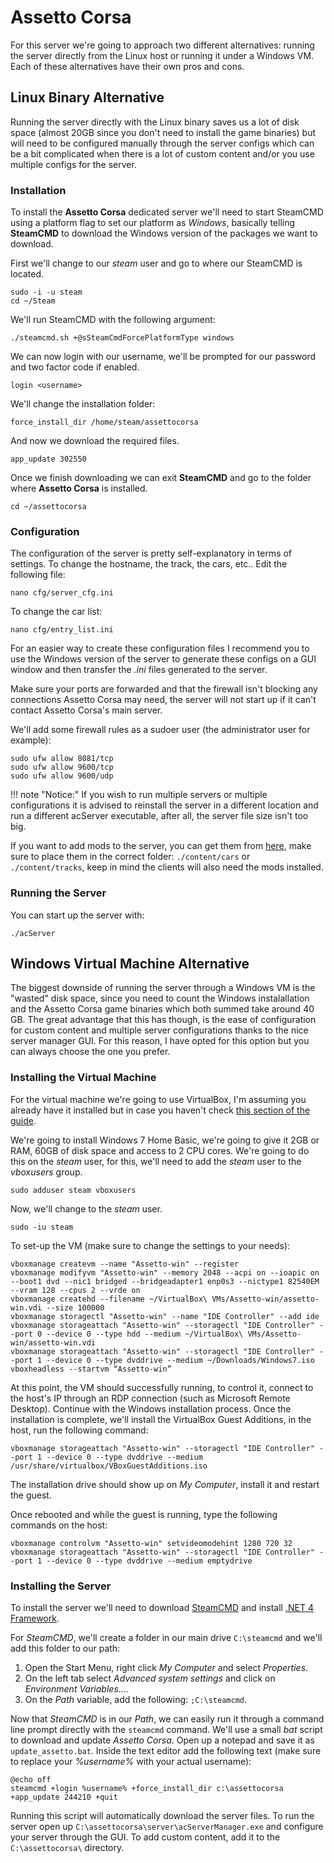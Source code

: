 # Assetto Corsa

For this server we're going to approach two different alternatives: running the server directly from the Linux host or running it under a Windows VM. Each of these alternatives have their own pros and cons.

## Linux Binary Alternative

Running the server directly with the Linux binary saves us a lot of disk space (almost 20GB since you don't need to install the game binaries) but will need to be configured manually through the server configs which can be a bit complicated when there is a lot of custom content and/or you use multiple configs for the server.

### Installation

To install the **Assetto Corsa** dedicated server we'll need to start SteamCMD using a platform flag to set our platform as *Windows*, basically telling **SteamCMD** to download the Windows version of the packages we want to download.

First we'll change to our *steam* user and go to where our SteamCMD is located.

    sudo -i -u steam
    cd ~/Steam

We'll run SteamCMD with the following argument:

    ./steamcmd.sh +@sSteamCmdForcePlatformType windows

We can now login with our username, we'll be prompted for our password and two factor code if enabled.

    login <username>

We'll change the installation folder:

    force_install_dir /home/steam/assettocorsa

And now we download the required files.

    app_update 302550

Once we finish downloading we can exit **SteamCMD** and go to the folder where **Assetto Corsa** is installed.

    cd ~/assettocorsa

### Configuration

The configuration of the server is pretty self-explanatory in terms of settings. To change the hostname, the track, the cars, etc.. Edit the following file:

    nano cfg/server_cfg.ini

To change the car list:

    nano cfg/entry_list.ini

For an easier way to create these configuration files I recommend you to use the Windows version of the server to generate these configs on a GUI window and then transfer the *.ini* files generated to the server.

Make sure your ports are forwarded and that the firewall isn't blocking any connections Assetto Corsa may need, the server will not start up if it can't contact Assetto Corsa's main server.

We'll add some firewall rules as a sudoer user (the administrator user for example):

    sudo ufw allow 8081/tcp
    sudo ufw allow 9600/tcp
    sudo ufw allow 9600/udp

!!! note "Notice:"
    If you wish to run multiple servers or multiple configurations it is advised to reinstall the server in a different location and run a different acServer executable, after all, the server file size isn't too big.

If you want to add mods to the server, you can get them from [here](https://assettocorsa.club/en/), make sure to place them in the correct folder: `./content/cars` or `./content/tracks`, keep in mind the clients will also need the mods installed.

### Running the Server

You can start up the server with:

    ./acServer

## Windows Virtual Machine Alternative

The biggest downside of running the server through a Windows VM is the "wasted" disk space, since you need to count the Windows instalallation and the Assetto Corsa game binaries which both summed take around 40 GB. The great advantage that this has though, is the ease of configuration for custom content and multiple server configurations thanks to the nice server manager GUI. For this reason, I have opted for this option but you can always choose the one you prefer.

### Installing the Virtual Machine

For the virtual machine we're going to use VirtualBox, I'm assuming you already have it installed but in case you haven't check [this section of the guide](https://moonstar.greencoaststudios.com/server-setup/packages-and-programs/#virtualbox).

We're going to install Windows 7 Home Basic, we're going to give it 2GB or RAM, 60GB of disk space and access to 2 CPU cores. We're going to do this on the *steam* user, for this, we'll need to add the *steam* user to the *vboxusers* group.

    sudo adduser steam vboxusers

Now, we'll change to the *steam* user.

    sudo -iu steam

To set-up the VM (make sure to change the settings to your needs):

    vboxmanage createvm --name "Assetto-win" --register
    vboxmanage modifyvm "Assetto-win" --memory 2048 --acpi on --ioapic on --boot1 dvd --nic1 bridged --bridgeadapter1 enp0s3 --nictype1 82540EM --vram 128 --cpus 2 --vrde on
    vboxmanage createhd --filename ~/VirtualBox\ VMs/Assetto-win/assetto-win.vdi --size 100000
    vboxmanage storagectl "Assetto-win" --name "IDE Controller" --add ide
    vboxmanage storageattach "Assetto-win" --storagectl "IDE Controller" --port 0 --device 0 --type hdd --medium ~/VirtualBox\ VMs/Assetto-win/assetto-win.vdi
    vboxmanage storageattach "Assetto-win" --storagectl "IDE Controller" --port 1 --device 0 --type dvddrive --medium ~/Downloads/Windows7.iso
    vboxheadless --startvm “Assetto-win”

At this point, the VM should successfully running, to control it, connect to the host's IP through an RDP connection (such as Microsoft Remote Desktop). Continue with the Windows installation process. Once the installation is complete, we'll install the VirtualBox Guest Additions, in the host, run the following command:

    vboxmanage storageattach "Assetto-win" --storagectl "IDE Controller" --port 1 --device 0 --type dvddrive --medium /usr/share/virtualbox/VBoxGuestAdditions.iso

The installation drive should show up on *My Computer*, install it and restart the guest.

Once rebooted and while the guest is running, type the following commands on the host:

    vboxmanage controlvm "Assetto-win" setvideomodehint 1280 720 32
    vboxmanage storageattach "Assetto-win" --storagectl "IDE Controller" --port 1 --device 0 --type dvddrive --medium emptydrive

### Installing the Server

To install the server we'll need to download [SteamCMD](https://steamcdn-a.akamaihd.net/client/installer/steamcmd.zip) and install [.NET 4 Framework](https://dotnet.microsoft.com/download/dotnet-framework-runtime).

For *SteamCMD*, we'll create a folder in our main drive `C:\steamcmd` and we'll add this folder to our path:

1. Open the Start Menu, right click *My Computer* and select *Properties*.
2. On the left tab select *Advanced system settings* and click on *Environment Variables...*.
3. On the *Path* variable, add the following: `;C:\steamcmd`.

Now that *SteamCMD* is in our *Path*, we can easily run it through a command line prompt directly with the `steamcmd` command. We'll use a small *bat* script to download and update *Assetto Corsa*. Open up a notepad and save it as `update_assetto.bat`. Inside the text editor add the following text (make sure to replace your *%username%* with your actual username):

    @echo off
    steamcmd +login %username% +force_install_dir c:\assettocorsa +app_update 244210 +quit

Running this script will automatically download the server files. To run the server open up `C:\assettocorsa\server\acServerManager.exe` and configure your server through the GUI. To add custom content, add it to the `C:\assettocorsa\` directory.
